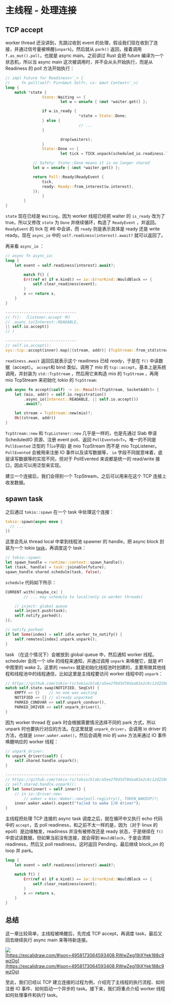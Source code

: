 # 主线程 - 处理连接

## TCP accept

worker thread 还没讲到，先跳过收到 event 的处理，假设我们现在收到了连接，并通过信号量被唤醒(`unpark`)。然后就从 `park()` 返回，接着调用 `f.as_mut().poll`，也就是 async main。之前讲过 Rust 会把 future 编译为一个状态机，所以当 async main 这次被调用时，并不会从头开始执行，而是从 Readiness 的 poll 方法开始执行：

```rust
// impl Future for Readiness<'_> {
//     fn poll(self: Pin<&mut Self>, cx: &mut Context<'_>)
loop {
    match *state {
				State::Waiting => {
						let w = unsafe { &mut *waiter.get() };

		        if w.is_ready {
								*state = State::Done;
		        } else {
								// ...
		        }

						drop(waiters);
				}
				State::Done => {
						let tick = TICK.unpack(scheduled_io.readiness.load(Acquire)) as u8;

            // Safety: State::Done means it is no longer shared
            let w = unsafe { &mut *waiter.get() };

            return Poll::Ready(ReadyEvent {
                tick,
                ready: Ready::from_interest(w.interest),
            });
				}
		}
}
```

`state` 现在已经是 `Waiting`，因为 worker 线程已经把 waiter 的 `is_ready` 改为了 true，所以又修改 `state` 为 `Done` 并继续循环，构造了 `ReadyEvent` ，并返回。 `ReadyEvent` 的 tick 在 #6 中会讲，而 `ready` 则是表示具体是 ready 还是 write ready。现在 `async_io` 中的 `self.readiness(interest).await?` 就可以返回了。

再来看 `async_io` ：

```rust
// async fn async_io:
loop {
    let event = self.readiness(interest).await?;

		match f() {
        Err(ref e) if e.kind() == io::ErrorKind::WouldBlock => {
            self.clear_readiness(event);
        }
        x => return x,
    }
}

-------------------------------
// f(): （listener.accept 中)
// .async_io(Interest::READABLE,
|| self.io.accept()
// )

-------------------------------
// self.io.accept():
sys::tcp::accept(inner).map(|(stream, addr)| (TcpStream::from_std(stream), addr))
```

`readiness.await` 返回后就表示这个 readiness 已经 *ready*，于是在 `f()` 中读数据（accept）。 `accept`和 bind 类似，调用了 mio 的  `tcp::accept`，基本上是系统调用，并封装为 `std::TcpStream` ，然后用它来构造 mio 的 `TcpStream` ，再用 mio TcpStream 来初始化 tokio 的 `TcpStream`:

```rust
pub async fn accept(&self) -> io::Result<(TcpStream, SocketAddr)> {
    let (mio, addr) = self.io.registration()
        .async_io(Interest::READABLE, || self.io.accept())
        .await?;

    let stream = TcpStream::new(mio)?;
    Ok((stream, addr))
}
```

`TcpStream::new` 和 `TcpListener::new` 几乎是一样的，也是先通过 Slab 申请 ScheduledIO 资源、注册 event poll、返回 `PollEvented<T>`。唯一的不同是 `PollEvented` 泛型的 T(`io`字段) 是 mio TcpStream 而不是 mio TcpListener。`PollEvented` 会被用来注册 IO 事件以及读写数据等， `io` 字段不同就意味着，底层读写数据等的实现不同，但对于 PollEvented 来说都是统一的 read/write 接口，因此可以用泛型来实现。

建立一个连接后，我们会得到一个 TcpStream，之后可以用来在这个 TCP 连接上收发数据。

## spawn task

之后通过 `tokio::spawn` 在一个 task 中处理这个连接：

```rust
tokio::spawn(async move {
  // ...
})
```

这里会先从 thread local 中拿到线程池 spawner 的 handle，把 async block 封装为一个 tokio [task](https://docs.rs/tokio/1.6.1/tokio/task/index.html)，再调度这个 task：

```rust
// tokio::spawn:
let spawn_handle = runtime::context::spawn_handle();
let (task, handle) = task::joinable(future);
spawn_handle.shared.schedule(task, false);
```

 `schedule` 代码如下所示：

```rust
CURRENT.with(|maybe_cx| {
		// ... may schedule to local(only in worker threads)

    // inject: global queue
    self.inject.push(task);
    self.notify_parked();
});

// notify_parked:
if let Some(index) = self.idle.worker_to_notify() {
    self.remotes[index].unpark.unpark();
}
```

task （在这个情况下）会被放到 global queue 中，然后通知 worker 线程。scheduler 会找一个 idle 的线程来通知，并通过调用 `unpark` 来唤醒它，就是 #1 中图里的 wake 2。这里的 `remotes` 就是初始化线程池时创建的，主要用做其他线程和线程池中的线程通信，比如这里是主线程要访问 worker 线程中的 `unpark`：

```rust
// https://github.com/tokio-rs/tokio/blob/a5ee2f0d3d78daa01e2c6c12d22b82474dc5c32a/tokio/src/runtime/park.rs#L214
match self.state.swap(NOTIFIED, SeqCst) {
    EMPTY => {}    // no one was waiting
    NOTIFIED => {} // already unparked
    PARKED_CONDVAR => self.unpark_condvar(),
    PARKED_DRIVER => self.unpark_driver(),
}
```

因为 worker thread 在 park 时会根据需要情况选择不同的 park 方式，所以 unpark 时也要执行对应的方法。在这里就是 `unpark_driver`，会调用 io driver 的方法，也就是 `inner.waker.wake()`，然后会调用 mio 的 `wake` 方法来通过 IO 事件唤醒响应的 worker 线程：

```rust
// unpark_driver:
fn unpark_driver(&self) {
    self.shared.handle.unpark();
}

-------------------------------------
// https://github.com/tokio-rs/tokio/blob/a5ee2f0d3d78daa01e2c6c12d22b82474dc5c32a/tokio/src/io/driver/mod.rs#L292
// self.shared.handle.unpark():
if let Some(inner) = self.inner() {
    // in io::Driver.new:
		// waker = mio::Waker::new(poll.registry(), TOKEN_WAKEUP)?;
    inner.waker.wake().expect("failed to wake I/O driver");
}
```

主线程把处理 TCP 连接的 async task 调度之后，就在循环中又执行 echo 代码中的 `accept`，去 poll readiness，和之前不太一样的是，因为（对于 linux 的 epoll）是边缘触发，readiness 并没有被修改还是 ready 状态，于是继续在 `f()` 中尝试读数据，但如果当前没有连接，就会得到 `WouldBlock`，于是会清除 readiness，然后又 poll readiness，这时返回 Pending，最后继续 block_on 的 loop 并 park。

```rust
loop {
    let event = self.readiness(interest).await?;

    match f() {
        Err(ref e) if e.kind() == io::ErrorKind::WouldBlock => {
            self.clear_readiness(event);
        }
        x => return x,
    }
}
```

## 总结

这一章比较简单，主线程被唤醒后，先完成 TCP accept，再调度 task，最后又回去继续执行 async main 来等待新连接。

![](./assets/02_main_2.png)
[https://excalidraw.com/#json=4958173064593408,RWwZeg19iXYek188c9wzOg](https://excalidraw.com/#json=4958173064593408,RWwZeg19iXYek188c9wzOg)

至此，我们已经以 TCP 建立连接的过程为例，介绍完了主线程的执行流程、如何注册 IO 事件、如何启动一个异步的 task。接下来，我们将重点介绍 worker 线程如何处理事件和执行 task。
